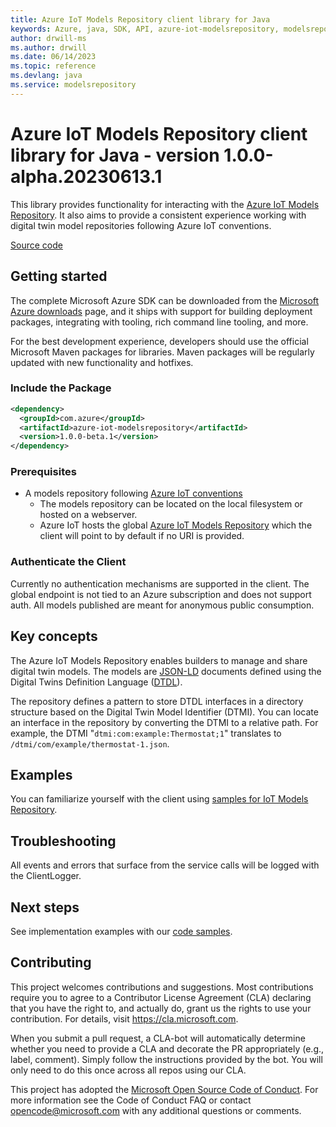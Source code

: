 ```yaml
---
title: Azure IoT Models Repository client library for Java
keywords: Azure, java, SDK, API, azure-iot-modelsrepository, modelsrepository
author: drwill-ms
ms.author: drwill
ms.date: 06/14/2023
ms.topic: reference
ms.devlang: java
ms.service: modelsrepository
---
```

# Azure IoT Models Repository client library for Java - version 1.0.0-alpha.20230613.1 


This library provides functionality for interacting with the [Azure IoT Models Repository][modelsrepository_iot_endpoint]. It also aims to provide a consistent experience working with digital twin model repositories following Azure IoT conventions.

[Source code][source]

## Getting started

The complete Microsoft Azure SDK can be downloaded from the [Microsoft Azure downloads][microsoft_sdk_download] page, and it ships with support for building deployment packages, integrating with tooling, rich command line tooling, and more.

For the best development experience, developers should use the official Microsoft Maven packages for libraries. Maven packages will be regularly updated with new functionality and hotfixes.

### Include the Package

[//]: # ({x-version-update-start;com.azure:azure-iot-modelsrepository;current})

```xml
<dependency>
  <groupId>com.azure</groupId>
  <artifactId>azure-iot-modelsrepository</artifactId>
  <version>1.0.0-beta.1</version>
</dependency>
```

[//]: # ({x-version-update-end})

### Prerequisites

- A models repository following [Azure IoT conventions][modelsrepository_conventions]
  - The models repository can be located on the local filesystem or hosted on a webserver.
  - Azure IoT hosts the global [Azure IoT Models Repository][modelsrepository_iot_endpoint] which the client will point to by default if no URI is provided.

### Authenticate the Client

Currently no authentication mechanisms are supported in the client. The global endpoint is not tied to an Azure subscription and does not support auth. All models published are meant for anonymous public consumption.

## Key concepts

The Azure IoT Models Repository enables builders to manage and share digital twin models. The models are [JSON-LD][json_ld_reference] documents defined using the Digital Twins Definition Language ([DTDL][dtdlv2_reference]).

The repository defines a pattern to store DTDL interfaces in a directory structure based on the Digital Twin Model Identifier (DTMI). You can locate an interface in the repository by converting the DTMI to a relative path. For example, the DTMI "`dtmi:com:example:Thermostat;1`" translates to `/dtmi/com/example/thermostat-1.json`.

## Examples

You can familiarize yourself with the client using [samples for IoT Models Repository][modelsrepository_samples].

## Troubleshooting

All events and errors that surface from the service calls will be logged with the ClientLogger.

## Next steps

See implementation examples with our [code samples][modelsrepository_samples].

## Contributing

This project welcomes contributions and suggestions.
Most contributions require you to agree to a Contributor License Agreement (CLA) declaring that you have the right to, and actually do, grant us the rights to use your contribution.
For details, visit <https://cla.microsoft.com>.

When you submit a pull request, a CLA-bot will automatically determine whether you need to provide a CLA and decorate the PR appropriately (e.g., label, comment).
Simply follow the instructions provided by the bot.
You will only need to do this once across all repos using our CLA.

This project has adopted the [Microsoft Open Source Code of Conduct][code_of_conduct].
For more information see the Code of Conduct FAQ or contact opencode@microsoft.com with any additional questions or comments.

<!-- LINKS -->
[microsoft_sdk_download]: https://azure.microsoft.com/downloads/?sdk=net
[code_of_conduct]: https://opensource.microsoft.com/codeofconduct/
[modelsrepository_iot_endpoint]: https://devicemodels.azure.com/
[source]: https://github.com/Azure/azure-sdk-for-java/tree/main/sdk/modelsrepository/azure-iot-modelsrepository/src
[modelsrepository_conventions]: https://github.com/Azure/iot-plugandplay-models-tools/wiki
[json_ld_reference]: https://json-ld.org
[dtdlv2_reference]: https://github.com/Azure/opendigitaltwins-dtdl/blob/master/DTDL/v2/dtdlv2.md
[modelsrepository_samples]: https://github.com/Azure/azure-sdk-for-java/tree/main/sdk/modelsrepository/azure-iot-modelsrepository/src/samples

